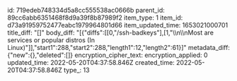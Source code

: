 id: 719edeb748334d5a8cc555538ac0666b
parent_id: 89cc6abb6351468f8d9a39f8b87989f2
item_type: 1
item_id: d73a91959752477eabc1979964801d66
item_updated_time: 1653021000701
title_diff: "[]"
body_diff: "[{\"diffs\":[[0,\"/ssh-badkeys\"],[1,\"\\\n\\\nMost are services or popular distros (In Linux)\"]],\"start1\":288,\"start2\":288,\"length1\":12,\"length2\":61}]"
metadata_diff: {"new":{},"deleted":[]}
encryption_cipher_text: 
encryption_applied: 0
updated_time: 2022-05-20T04:37:58.846Z
created_time: 2022-05-20T04:37:58.846Z
type_: 13